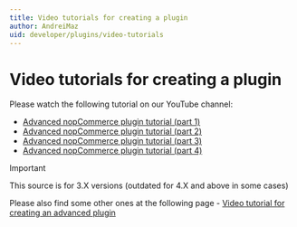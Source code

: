 ```yaml
---
title: Video tutorials for creating a plugin
author: AndreiMaz
uid: developer/plugins/video-tutorials
---
```

# Video tutorials for creating a plugin

Please watch the following tutorial on our YouTube channel:

- [Advanced nopCommerce plugin tutorial (part 1)](https://youtu.be/hApasYO1hhQ)
- [Advanced nopCommerce plugin tutorial (part 2)](https://youtu.be/dd4lnUtKZ4Q)
- [Advanced nopCommerce plugin tutorial (part 3)](https://youtu.be/eNYyilzjIt0)
- [Advanced nopCommerce plugin tutorial (part 4)](https://youtu.be/xq5b7r6IUcg)

> [!IMPORTANT]
> This source is for 3.X versions (outdated for 4.X and above in some cases)

Please also find some other ones at the following page - [Video tutorial for creating an advanced plugin](http://alexwolfthoughts.com/advanced-nopcommerce-plugin-tutorial)
